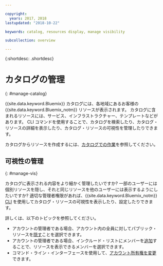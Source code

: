 ```yaml
---

copyright:
  years: 2017, 2018
lastupdated: "2018-10-22"

keywords: catalog, resources display, manage visibility

subcollection: overview

---
```


{:shortdesc: .shortdesc}

# カタログの管理
{: #manage-catalog}

{{site.data.keyword.Bluemix}} カタログには、各地域にあるお客様の {{site.data.keyword.Bluemix_notm}} リソースが表示されます。 カタログに含まれるリソースには、サービス、インフラストラクチャー、テンプレートなどがあります。 CLI コマンドを使用することで、カタログを検索したり、カタログ・リソースの詳細を表示したり、カタログ・リソースの可視性を管理したりできます。

カタログからリソースを作成するには、[カタログでの作業](/docs/overview/ui.html#catalogcreate)を参照してください。

## 可視性の管理
{: #manage-vis}

カタログに表示される内容をより細かく管理したいですか? 一部のユーザーには個別リソースを隠し、それと同じリソースを他のユーザーには表示するようにしたいですか? 適切な管理者権限があれば、{{site.data.keyword.Bluemix_notm}} [CLI](/docs/cli/index.html#overview) を使用してカタログ・リソースの可視性を表示したり、設定したりできます。

詳しくは、以下のトピックを参照してください。

* アカウントの管理者である場合、アカウント内の全員に対してパブリック・リソースを[隠す](/docs/account/exclude.html)ことを選択できます。
* アカウントの管理者である場合、インクルード・リストにメンバーを[追加](/docs/account/include.html)することで、リソースを表示できるメンバーを選択できます。
* コマンド・ライン・インターフェースを使用して、[アカウント所有権を変更](/docs/account/owners.html)できます。
